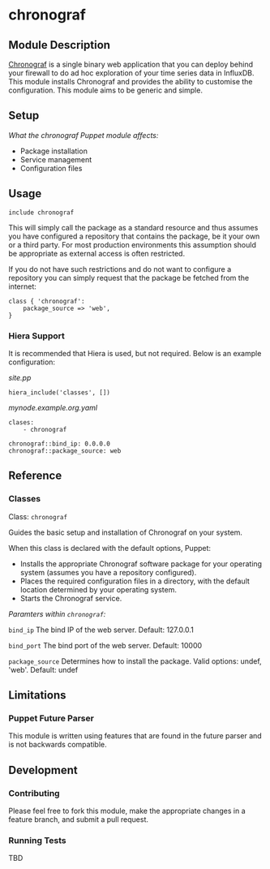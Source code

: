 # chronograf

## Module Description

[Chronograf](https://influxdata.com/time-series-platform/chronograf) is a single binary web application that you can deploy behind your firewall to do ad hoc exploration of your time series data in InfluxDB. This module installs Chronograf and provides the ability to customise the configuration. This module aims to be generic and simple.

## Setup

*What the chronograf Puppet module affects:*

* Package installation
* Service management
* Configuration files

## Usage

```
include chronograf
```

This will simply call the package as a standard resource and thus assumes you have configured a repository that contains the package, be it your own or a third party. For most production environments this assumption should be appropriate as external access is often restricted.

If you do not have such restrictions and do not want to configure a repository you can simply request that the package be fetched from the internet:

```
class { 'chronograf':
    package_source => 'web',
}
```

### Hiera Support

It is recommended that Hiera is used, but not required. Below is an example configuration:

*site.pp*

```
hiera_include('classes', [])
```

*mynode.example.org.yaml*

```
clases:
    - chronograf

chronograf::bind_ip: 0.0.0.0
chronograf::package_source: web
```

## Reference

### Classes

Class: `chronograf`

Guides the basic setup and installation of Chronograf on your system.

When this class is declared with the default options, Puppet:

* Installs the appropriate Chronograf software package for your operating system (assumes you have a repository configured).
* Places the required configuration files in a directory, with the default location determined by your operating system.
* Starts the Chronograf service.

*Paramters within `chronograf`:*

`bind_ip`
The bind IP of the web server. Default: 127.0.0.1

`bind_port`
The bind port of the web server. Default: 10000

`package_source`
Determines how to install the package. Valid options: undef, 'web'. Default: undef

## Limitations

### Puppet Future Parser

This module is written using features that are found in the future parser and is not backwards compatible.

## Development

### Contributing

Please feel free to fork this module, make the appropriate changes in a feature branch, and submit a pull request.

### Running Tests

TBD

